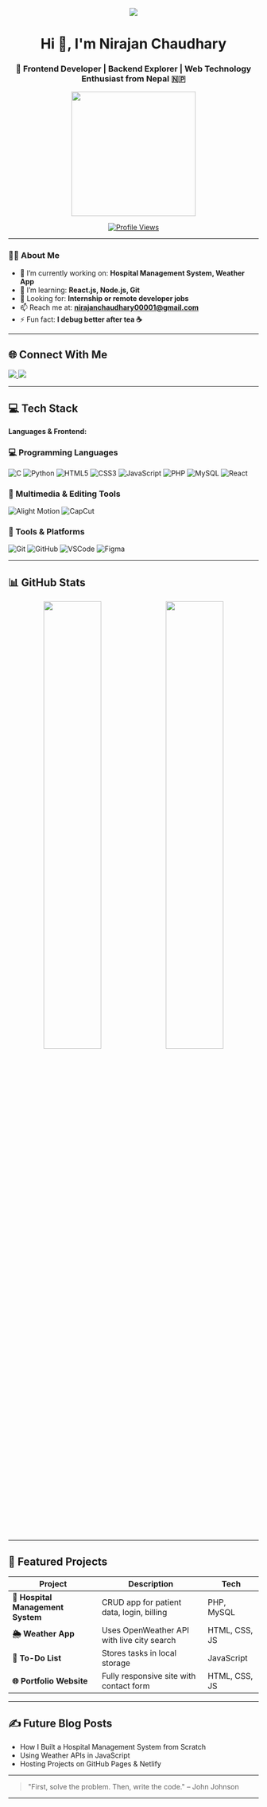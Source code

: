 <p align="center">
  <img src="https://readme-typing-svg.herokuapp.com?font=Fira+Code&weight=700&size=32&pause=1000&color=0CF1E7&width=900&lines=%F0%9F%91%8B+Hi,+I'm+Nirajan;Frontend+Developer+from+Nepal+%F0%9F%87%B3%F0%9F%87%B5;Building+Responsive+%26+Modern+Web+Apps" />
</p>



<h1 align="center">Hi 👋, I'm Nirajan Chaudhary</h1>
<h3 align="center">🚀 Frontend Developer | Backend Explorer | Web Technology Enthusiast from Nepal 🇳🇵</h3>

<p align="center">
  <img src="https://media2.giphy.com/media/2IudUHdI075HL02Pkk/200w.gif" width="250" />
</p>

<p align="center">
  <a href="https://github.com/nirajanchaudhary">
    <img src="https://komarev.com/ghpvc/?username=nirajanchaudhary&label=Profile%20views&color=0e75b6&style=flat" alt="Profile Views" />
  </a>
</p>

---

### 👨‍💻 About Me

- 🔭 I’m currently working on: **Hospital Management System, Weather App**
- 🌱 I’m learning: **React.js, Node.js, Git**
- 💼 Looking for: **Internship or remote developer jobs**
- 📫 Reach me at: **nirajanchaudhary00001@gmail.com**
- ⚡ Fun fact: **I debug better after tea ☕**

---

## 🌐 Connect With Me

<p>
  <a href="https://fb.com/निराजन चौधरी" target="_blank">
    <img src="https://img.shields.io/badge/Facebook-1877F2?style=for-the-badge&logo=facebook&logoColor=white" />
  </a>
  <a href="https://instagram.com/निराजन चौधरी" target="_blank">
    <img src="https://img.shields.io/badge/Instagram-E4405F?style=for-the-badge&logo=instagram&logoColor=white" />
  </a>
</p>

---

## 💻 Tech Stack

**Languages & Frontend:**
<h3 align="left">💻 Programming Languages</h3>
<p align="left">
  <img alt="C" src="https://img.shields.io/badge/C-00599C?style=for-the-badge&logo=c&logoColor=white" />
  <img alt="Python" src="https://img.shields.io/badge/Python-3776AB?style=for-the-badge&logo=python&logoColor=white" />
  <img alt="HTML5" src="https://img.shields.io/badge/HTML5-E34F26?style=for-the-badge&logo=html5&logoColor=white" />
  <img alt="CSS3" src="https://img.shields.io/badge/CSS3-1572B6?style=for-the-badge&logo=css3&logoColor=white" />
  <img alt="JavaScript" src="https://img.shields.io/badge/JavaScript-F7DF1E?style=for-the-badge&logo=javascript&logoColor=black" />
  <img alt="PHP" src="https://img.shields.io/badge/PHP-777BB4?style=for-the-badge&logo=php&logoColor=white" />
  <img alt="MySQL" src="https://img.shields.io/badge/MySQL-4479A1?style=for-the-badge&logo=mysql&logoColor=white" />
  <img alt="React" src="https://img.shields.io/badge/React-61DAFB?style=for-the-badge&logo=react&logoColor=black" />
</p>

<h3 align="left">🎨 Multimedia & Editing Tools</h3>
<p align="left">
  <img alt="Alight Motion" src="https://img.shields.io/badge/Alight_Motion-FF0000?style=for-the-badge&logo=adobe-premiere-pro&logoColor=white" />
  <img alt="CapCut" src="https://img.shields.io/badge/CapCut-000000?style=for-the-badge&logo=adobe-after-effects&logoColor=white" />
</p>

<h3 align="left">🔧 Tools & Platforms</h3>
<p align="left">
  <img alt="Git" src="https://img.shields.io/badge/Git-F05032?style=for-the-badge&logo=git&logoColor=white" />
  <img alt="GitHub" src="https://img.shields.io/badge/GitHub-181717?style=for-the-badge&logo=github&logoColor=white" />
  <img alt="VSCode" src="https://img.shields.io/badge/VSCode-007ACC?style=for-the-badge&logo=visual-studio-code&logoColor=white" />
  <img alt="Figma" src="https://img.shields.io/badge/Figma-F24E1E?style=for-the-badge&logo=figma&logoColor=white" />
 </p>


---

## 📊 GitHub Stats

<p align="center">
  <img src="https://github-readme-stats.vercel.app/api?username=nirajanchaudhary&show_icons=true&theme=tokyonight" width="48%" />
  <img src="https://github-readme-streak-stats.herokuapp.com/?user=nirajanchaudhary&theme=tokyonight" width="48%" />
</p>

---

## 🚀 Featured Projects

| Project | Description | Tech |
|--------|-------------|------|
| **🏥 Hospital Management System** | CRUD app for patient data, login, billing | PHP, MySQL |
| **🌦 Weather App** | Uses OpenWeather API with live city search | HTML, CSS, JS |
| **📝 To-Do List** | Stores tasks in local storage | JavaScript |
| **🌐 Portfolio Website** | Fully responsive site with contact form | HTML, CSS, JS |

---

## ✍️ Future Blog Posts

- How I Built a Hospital Management System from Scratch  
- Using Weather APIs in JavaScript  
- Hosting Projects on GitHub Pages & Netlify  

---

> "First, solve the problem. Then, write the code." – John Johnson

---

